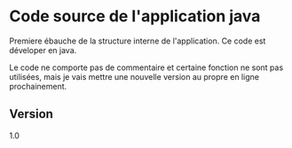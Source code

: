 # Code source de l'application java

Premiere ébauche de la structure interne de l'application.
Ce code est déveloper en java.

Le code ne comporte pas de commentaire et certaine fonction ne sont pas utilisées, mais je vais mettre une nouvelle version au propre en ligne prochainement.

## Version
1.0
